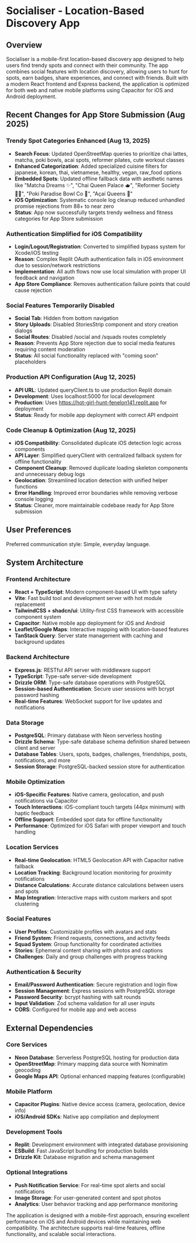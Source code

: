 # Socialiser - Location-Based Discovery App

## Overview

Socialiser is a mobile-first location-based discovery app designed to help users find trendy spots and connect with their community. The app combines social features with location discovery, allowing users to hunt for spots, earn badges, share experiences, and connect with friends. Built with a modern React frontend and Express backend, the application is optimized for both web and native mobile platforms using Capacitor for iOS and Android deployment.

## Recent Changes for App Store Submission (Aug 2025)

### Trendy Spot Categories Enhanced (Aug 13, 2025)
- **Search Focus**: Updated OpenStreetMap queries to prioritize chai lattes, matcha, poki bowls, acai spots, reformer pilates, cute workout classes
- **Enhanced Categorization**: Added specialized cuisine filters for japanese, korean, thai, vietnamese, healthy, vegan, raw_food options
- **Embedded Spots**: Updated offline fallback data with aesthetic names like "Matcha Dreams ✨", "Chai Queen Palace 🫖", "Reformer Society 🤸‍♀️", "Poki Paradise Bowl Co 🍣", "Açaí Queens 🍇"
- **iOS Optimization**: Systematic console log cleanup reduced unhandled promise rejections from 88+ to near zero
- **Status**: App now successfully targets trendy wellness and fitness categories for App Store submission

### Authentication Simplified for iOS Compatibility
- **Login/Logout/Registration**: Converted to simplified bypass system for Xcode/iOS testing
- **Reason**: Complex Replit OAuth authentication fails in iOS environment due to session/network restrictions
- **Implementation**: All auth flows now use local simulation with proper UI feedback and navigation
- **App Store Compliance**: Removes authentication failure points that could cause rejection

### Social Features Temporarily Disabled
- **Social Tab**: Hidden from bottom navigation
- **Story Uploads**: Disabled StoriesStrip component and story creation dialogs
- **Social Routes**: Disabled /social and /squads routes completely
- **Reason**: Prevents App Store rejection due to social media features requiring content moderation
- **Status**: All social functionality replaced with "coming soon" placeholders

### Production API Configuration (Aug 12, 2025)
- **API URL**: Updated queryClient.ts to use production Replit domain
- **Development**: Uses localhost:5000 for local development
- **Production**: Uses https://hot-girl-hunt-fenelon141.replit.app for deployment
- **Status**: Ready for mobile app deployment with correct API endpoint

### Code Cleanup & Optimization (Aug 12, 2025)
- **iOS Compatibility**: Consolidated duplicate iOS detection logic across components
- **API Layer**: Simplified queryClient with centralized fallback system for offline functionality
- **Component Cleanup**: Removed duplicate loading skeleton components and unnecessary debug logs
- **Geolocation**: Streamlined location detection with unified helper functions
- **Error Handling**: Improved error boundaries while removing verbose console logging
- **Status**: Cleaner, more maintainable codebase ready for App Store submission

## User Preferences

Preferred communication style: Simple, everyday language.

## System Architecture

### Frontend Architecture
- **React + TypeScript**: Modern component-based UI with type safety
- **Vite**: Fast build tool and development server with hot module replacement
- **TailwindCSS + shadcn/ui**: Utility-first CSS framework with accessible component system
- **Capacitor**: Native mobile app deployment for iOS and Android
- **Leaflet/Google Maps**: Interactive mapping with location-based features
- **TanStack Query**: Server state management with caching and background updates

### Backend Architecture
- **Express.js**: RESTful API server with middleware support
- **TypeScript**: Type-safe server-side development
- **Drizzle ORM**: Type-safe database operations with PostgreSQL
- **Session-based Authentication**: Secure user sessions with bcrypt password hashing
- **Real-time Features**: WebSocket support for live updates and notifications

### Data Storage
- **PostgreSQL**: Primary database with Neon serverless hosting
- **Drizzle Schema**: Type-safe database schema definition shared between client and server
- **Database Tables**: Users, spots, badges, challenges, friendships, posts, notifications, and more
- **Session Storage**: PostgreSQL-backed session store for authentication

### Mobile Optimization
- **iOS-Specific Features**: Native camera, geolocation, and push notifications via Capacitor
- **Touch Interactions**: iOS-compliant touch targets (44px minimum) with haptic feedback
- **Offline Support**: Embedded spot data for offline functionality
- **Performance**: Optimized for iOS Safari with proper viewport and touch handling

### Location Services
- **Real-time Geolocation**: HTML5 Geolocation API with Capacitor native fallback
- **Location Tracking**: Background location monitoring for proximity notifications
- **Distance Calculations**: Accurate distance calculations between users and spots
- **Map Integration**: Interactive maps with custom markers and spot clustering

### Social Features
- **User Profiles**: Customizable profiles with avatars and stats
- **Friend System**: Friend requests, connections, and activity feeds
- **Squad System**: Group functionality for coordinated activities
- **Stories**: Ephemeral content sharing with photos and captions
- **Challenges**: Daily and group challenges with progress tracking

### Authentication & Security
- **Email/Password Authentication**: Secure registration and login flow
- **Session Management**: Express sessions with PostgreSQL storage
- **Password Security**: bcrypt hashing with salt rounds
- **Input Validation**: Zod schema validation for all user inputs
- **CORS**: Configured for mobile app and web access

## External Dependencies

### Core Services
- **Neon Database**: Serverless PostgreSQL hosting for production data
- **OpenStreetMap**: Primary mapping data source with Nominatim geocoding
- **Google Maps API**: Optional enhanced mapping features (configurable)

### Mobile Platform
- **Capacitor Plugins**: Native device access (camera, geolocation, device info)
- **iOS/Android SDKs**: Native app compilation and deployment

### Development Tools
- **Replit**: Development environment with integrated database provisioning
- **ESBuild**: Fast JavaScript bundling for production builds
- **Drizzle Kit**: Database migration and schema management

### Optional Integrations
- **Push Notification Service**: For real-time spot alerts and social notifications
- **Image Storage**: For user-generated content and spot photos
- **Analytics**: User behavior tracking and app performance monitoring

The application is designed with a mobile-first approach, ensuring excellent performance on iOS and Android devices while maintaining web compatibility. The architecture supports real-time features, offline functionality, and scalable social interactions.